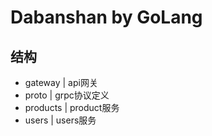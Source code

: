 # Dabanshan by GoLang

## 结构

* gateway   | api网关
* proto     | grpc协议定义
* products  | product服务
* users     | users服务
